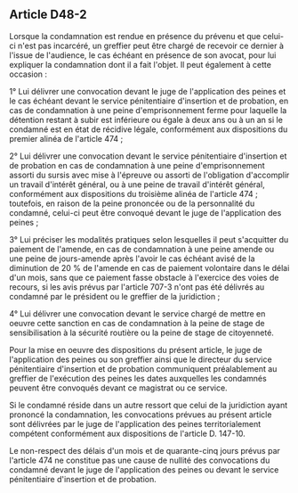Article D48-2
----
Lorsque la condamnation est rendue en présence du prévenu et que celui-ci n'est
pas incarcéré, un greffier peut être chargé de recevoir ce dernier à l'issue de
l'audience, le cas échéant en présence de son avocat, pour lui expliquer la
condamnation dont il a fait l'objet. Il peut également à cette occasion :

1° Lui délivrer une convocation devant le juge de l'application des peines et le
cas échéant devant le service pénitentiaire d'insertion et de probation, en cas
de condamnation à une peine d'emprisonnement ferme pour laquelle la détention
restant à subir est inférieure ou égale à deux ans ou à un an si le condamné est
en état de récidive légale, conformément aux dispositions du premier alinéa de
l'article 474 ;

2° Lui délivrer une convocation devant le service pénitentiaire d'insertion et
de probation en cas de condamnation à une peine d'emprisonnement assorti du
sursis avec mise à l'épreuve ou assorti de l'obligation d'accomplir un travail
d'intérêt général, ou à une peine de travail d'intérêt général, conformément aux
dispositions du troisième alinéa de l'article 474 ; toutefois, en raison de la
peine prononcée ou de la personnalité du condamné, celui-ci peut être convoqué
devant le juge de l'application des peines ;

3° Lui préciser les modalités pratiques selon lesquelles il peut s'acquitter du
paiement de l'amende, en cas de condamnation à une peine amende ou une peine de
jours-amende après l'avoir le cas échéant avisé de la diminution de 20 % de
l'amende en cas de paiement volontaire dans le délai d'un mois, sans que ce
paiement fasse obstacle à l'exercice des voies de recours, si les avis prévus
par l'article 707-3 n'ont pas été délivrés au condamné par le président ou le
greffier de la juridiction ;

4° Lui délivrer une convocation devant le service chargé de mettre en oeuvre
cette sanction en cas de condamnation à la peine de stage de sensibilisation à
la sécurité routière ou la peine de stage de citoyenneté.

Pour la mise en oeuvre des dispositions du présent article, le juge de
l'application des peines ou son greffier ainsi que le directeur du service
pénitentiaire d'insertion et de probation communiquent préalablement au greffier
de l'exécution des peines les dates auxquelles les condamnés peuvent être
convoqués devant ce magistrat ou ce service.

Si le condamné réside dans un autre ressort que celui de la juridiction ayant
prononcé la condamnation, les convocations prévues au présent article sont
délivrées par le juge de l'application des peines territorialement compétent
conformément aux dispositions de l'article D. 147-10.

Le non-respect des délais d'un mois et de quarante-cinq jours prévus par
l'article 474 ne constitue pas une cause de nullité des convocations du condamné
devant le juge de l'application des peines ou devant le service pénitentiaire
d'insertion et de probation.

